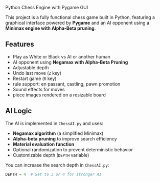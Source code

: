  Python Chess Engine with Pygame GUI 

This project is a fully functional chess game built in Python, featuring a graphical interface powered by **Pygame** and an AI opponent using a **Minimax engine with Alpha-Beta pruning**.

## Features

-  Play as White or Black vs AI or another human
-  AI opponent using **Negamax with Alpha-Beta Pruning**
-  Adjustable depth
-  Undo last move (`Z` key)
- Restart game (`R` key)
- rule support: en passant, castling, pawn promotion
- Sound effects for moves
- piece images rendered on a resizable board

##  AI Logic

The AI is implemented in `ChessAI.py` and uses:
- **Negamax algorithm** (a simplified Minimax)
- **Alpha-beta pruning** to improve search efficiency
- **Material evaluation function**
- Optional randomization to prevent deterministic behavior
- Customizable depth (`DEPTH` variable)

You can increase the search depth in `ChessAI.py`:
```python
DEPTH = 4  # Set to 3 or 4 for stronger AI
